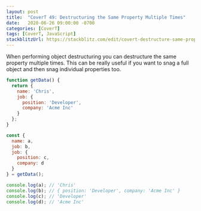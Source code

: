 ```yaml
---
layout: post
title:  "CoverT 49: Destructuring the Same Property Multiple Times"
date:   2020-06-26 09:00:00 -0700
categories: [CoverT]
tags: [CoverT, JavaScript]
stackblitzUrl: https://stackblitz.com/edit/covert-destructure-same-property-twice?file=index.js
---
```


When performing object destructuring you can destructure the same property multiple times. This can be really useful if you want to snag a full object and then snag individual properties too.

```javascript
function getData() {
  return {
    name: 'Chris',
    job: {
      position: 'Developer',
      company: 'Acme Inc'
    }
  };
}

const {
  name: a,
  job: b,
  job: {
    position: c,
    company: d
  }
} = getData();

console.log(a); // 'Chris'
console.log(b); // { position: 'Developer', company: 'Acme Inc' }
console.log(c); // 'Developer'
console.log(d); // 'Acme Inc'
```